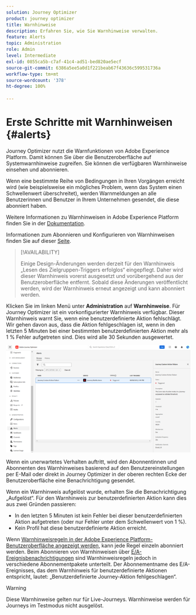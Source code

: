 ```yaml
---
solution: Journey Optimizer
product: journey optimizer
title: Warnhinweise
description: Erfahren Sie, wie Sie Warnhinweise verwalten.
feature: Alerts
topic: Administration
role: Admin
level: Intermediate
exl-id: 0855ca5b-c7af-41c4-ad51-bed820ae5ecf
source-git-commit: 6386a5ee5a0d1f221beab67f43636c599531736a
workflow-type: tm+mt
source-wordcount: '378'
ht-degree: 100%

---
```


# Erste Schritte mit Warnhinweisen {#alerts}

Journey Optimizer nutzt die Warnfunktionen von Adobe Experience Platform. Damit können Sie über die Benutzeroberfläche auf Systemwarnhinweise zugreifen. Sie können die verfügbaren Warnhinweise einsehen und abonnieren.

Wenn eine bestimmte Reihe von Bedingungen in Ihren Vorgängen erreicht wird (wie beispielsweise ein mögliches Problem, wenn das System einen Schwellenwert überschreitet), werden Warnmeldungen an alle Benutzerinnen und Benutzer in Ihrem Unternehmen gesendet, die diese abonniert haben.

<!--These messages can repeat over a pre-defined time interval until the alert has been resolved.-->

Weitere Informationen zu Warnhinweisen in Adobe Experience Platform finden Sie in der [Dokumentation](https://experienceleague.adobe.com/docs/experience-platform/observability/alerts/overview.html?lang=de).

Informationen zum Abonnieren und Konfigurieren von Warnhinweisen finden Sie auf dieser [Seite](https://experienceleague.adobe.com/docs/experience-platform/observability/alerts/ui.html?lang=de).

>[!AVAILABILITY]
>
>Einige Design-Änderungen werden derzeit für den Warnhinweis „Lesen des Zielgruppen-Triggers erfolglos“ eingepflegt. Daher wird dieser Warnhinweis vorerst ausgesetzt und vorübergehend aus der Benutzeroberfläche entfernt. Sobald diese Änderungen veröffentlicht werden, wird der Warnhinweis erneut angezeigt und kann abonniert werden.

Klicken Sie im linken Menü unter **Administration** auf **Warnhinweise**. Für Journey Optimizer ist ein vorkonfigurierter Warnhinweis verfügbar. Dieser Warnhinweis warnt Sie, wenn eine benutzerdefinierte Aktion fehlschlägt. Wir gehen davon aus, dass die Aktion fehlgeschlagen ist, wenn in den letzten 5 Minuten bei einer bestimmten benutzerdefinierten Aktion mehr als 1 % Fehler aufgetreten sind. Dies wird alle 30 Sekunden ausgewertet.

![](assets/alerts-custom-action.png)


<!--A pre-configured alert for Journey Optimizer is available. This alert will warn you if a read segment node has not processed any profile during the defined time frame.

![](assets/alerts1.png)-->

Wenn ein unerwartetes Verhalten auftritt, wird den Abonnentinnen und Abonnenten des Warnhinweises basierend auf den Benutzereinstellungen per E-Mail oder direkt in Journey Optimizer in der oberen rechten Ecke der Benutzeroberfläche eine Benachrichtigung gesendet.

Wenn ein Warnhinweis aufgelöst wurde, erhalten Sie die Benachrichtigung „Aufgelöst“. Für den Warnhinweis zur benutzerdefinierten Aktion kann dies aus zwei Gründen passieren:
* In den letzten 5 Minuten ist kein Fehler bei dieser benutzerdefinierten Aktion aufgetreten (oder nur Fehler unter dem Schwellenwert von 1 %).
* Kein Profil hat diese benutzerdefinierte Aktion erreicht.

Wenn [Warnhinweisregeln in der Adobe Experience Platform-Benutzeroberfläche angezeigt werden](https://experienceleague.adobe.com/docs/experience-platform/observability/alerts/ui.html?lang=de), kann jede Regel einzeln abonniert werden. Beim Abonnieren von Warnhinweisen über [E/A-Ereignisbenachrichtigungen](https://experienceleague.adobe.com/docs/experience-platform/observability/alerts/subscribe.html?lang=de) sind Warnhinweisregeln jedoch in verschiedene Abonnementpakete unterteilt. Der Abonnementname des E/A-Ereignisses, das dem Warnhinweis für benutzerdefinierte Aktionen entspricht, lautet: „Benutzerdefinierte Journey-Aktion fehlgeschlagen“.

<!--The I/O event subscription name corresponding to the Read segment alert is: "Journey read segment Delays, Failures and Errors".-->

>[!WARNING]
>
>Diese Warnhinweise gelten nur für Live-Journeys. Warnhinweise werden für Journeys im Testmodus nicht ausgelöst.

